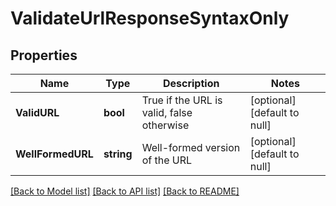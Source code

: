 # ValidateUrlResponseSyntaxOnly

## Properties
Name | Type | Description | Notes
------------ | ------------- | ------------- | -------------
**ValidURL** | **bool** | True if the URL is valid, false otherwise | [optional] [default to null]
**WellFormedURL** | **string** | Well-formed version of the URL | [optional] [default to null]

[[Back to Model list]](../README.md#documentation-for-models) [[Back to API list]](../README.md#documentation-for-api-endpoints) [[Back to README]](../README.md)


